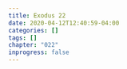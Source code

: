```yaml
---
title: Exodus 22
date: 2020-04-12T12:40:59-04:00
categories: []
tags: []
chapter: "022"
inprogress: false
---
```


